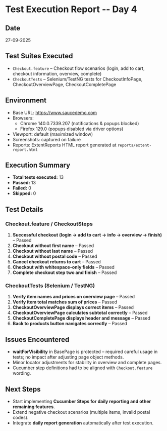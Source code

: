 # Test Execution Report -- Day 4

## Date
27-09-2025

## Test Suites Executed
- `Checkout.feature` – Checkout flow scenarios (login, add to cart, checkout information, overview, complete)
- `CheckoutTests` – Selenium/TestNG tests for CheckoutInfoPage, CheckoutOverviewPage, CheckoutCompletePage

## Environment
- Base URL: https://www.saucedemo.com
- Browsers:
    - Chrome 140.0.7339.207 (notifications & popups blocked)
    - Firefox 129.0 (popups disabled via driver options)
- Viewport: default (maximized window)
- Screenshots: captured on failure
- Reports: ExtentReports HTML report generated at `reports/extent-report.html`

## Execution Summary
- **Total tests executed:** 13
- **Passed:** 13
- **Failed:** 0
- **Skipped:** 0

## Test Details

### Checkout.feature / CheckoutSteps
1. **Successful checkout (login → add to cart → info → overview → finish)** – Passed
2. **Checkout without first name** – Passed
3. **Checkout without last name** – Passed
4. **Checkout without postal code** – Passed
5. **Cancel checkout returns to cart** – Passed
6. **Checkout with whitespace-only fields** – Passed
7. **Complete checkout step two and finish** – Passed

### CheckoutTests (Selenium / TestNG)
1. **Verify item names and prices on overview page** – Passed
2. **Verify item total matches sum of prices** – Passed
3. **CheckoutOverviewPage displays correct items** – Passed
4. **CheckoutOverviewPage calculates subtotal correctly** – Passed
5. **CheckoutCompletePage displays header and message** – Passed
6. **Back to products button navigates correctly** – Passed

## Issues Encountered
- **waitForVisibility** in BasePage is protected – required careful usage in tests; no impact after adjusting page object methods.
- Minor locator adjustments for stability in overview and complete pages.
- Cucumber step definitions had to be aligned with `Checkout.feature` wording.

## Next Steps
- Start implementing **Cucumber Steps for daily reporting and other remaining features**.
- Extend negative checkout scenarios (multiple items, invalid postal codes).
- Integrate **daily report generation** automatically after test execution.  
